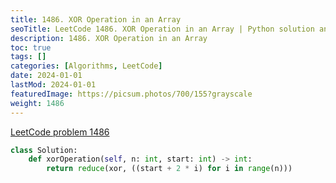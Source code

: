 ```yaml
---
title: 1486. XOR Operation in an Array
seoTitle: LeetCode 1486. XOR Operation in an Array | Python solution and explanation
description: 1486. XOR Operation in an Array
toc: true
tags: []
categories: [Algorithms, LeetCode]
date: 2024-01-01
lastMod: 2024-01-01
featuredImage: https://picsum.photos/700/155?grayscale
weight: 1486
---
```


[LeetCode problem 1486](https://leetcode.com/problems/xor-operation-in-an-array/)

```python
class Solution:
    def xorOperation(self, n: int, start: int) -> int:
        return reduce(xor, ((start + 2 * i) for i in range(n)))

```
